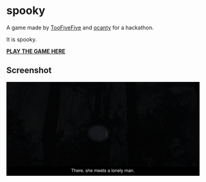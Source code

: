 # spooky

A game made by [TooFiveFive](https://github.com/TooFiveFive) and [ocanty](https://github.com/ocanty) for a hackathon.

It is spooky.

[**PLAY THE GAME HERE**](https://toofivefive.github.io/spooky/)

## Screenshot
![](sc.png?raw=true)
